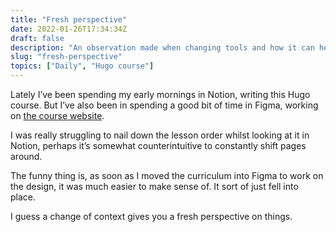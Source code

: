 ```yaml
---
title: "Fresh perspective"
date: 2022-01-26T17:34:34Z
draft: false
description: "An observation made when changing tools and how it can help you process your thoughts and ideas."
slug: "fresh-perspective"
topics: ["Daily", "Hugo course"]
---
```


Lately I’ve been spending my early mornings in Notion, writing this Hugo course. But I’ve also been in spending a good bit of time in Figma, working on [the course website](https://practicalhugo.com/). 

I was really struggling to nail down the lesson order whilst looking at it in Notion, perhaps it’s somewhat counterintuitive to constantly shift pages around.

The funny thing is, as soon as I moved the curriculum into Figma to work on the design, it was much easier to make sense of. It sort of just fell into place. 

I guess a change of context gives you a fresh perspective on things.